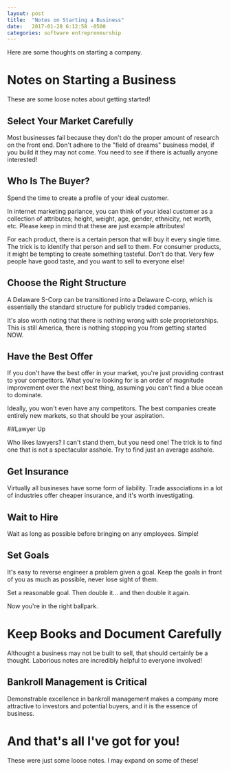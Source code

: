 ```yaml
---
layout: post
title:  "Notes on Starting a Business"
date:   2017-01-28 6:12:58 -0500
categories: software entrepreneurship
---
```


Here are some thoughts on starting a company. 

# Notes on Starting a Business

These are some loose notes about getting started!

## Select Your Market Carefully

Most businesses fail because they don't do the proper amount of research on the 
front end. Don't adhere to the "field of dreams" business model, if you build 
it they may not come. You need to see if there is actually anyone interested!

## Who Is The Buyer?

Spend the time to create a profile of your ideal customer.

In internet marketing parlance, you can think of your ideal customer as a 
collection of attributes; height, weight, age, gender, ethnicity, net worth,
etc. Please keep in mind that these are just example attributes!

For each product, there is a certain person that will buy it every single time.
The trick is to identify that person and sell to them. For consumer products,
it might be tempting to create something tasteful. Don't do that. Very few 
people have good taste, and you want to sell to everyone else!

## Choose the Right Structure

A Delaware S-Corp can be transitioned into a Delaware C-corp, which is 
essentially the standard structure for publicly traded companies.

It's also worth noting that there is nothing wrong with sole proprietorships.
This is still America, there is nothing stopping you from getting started NOW.

## Have the Best Offer

If you don't have the best offer in your market, you're just providing 
contrast to your competitors. What you're looking for is an order of 
magnitude improvement over the next best thing, assuming you can't find
a blue ocean to dominate.

Ideally, you won't even have any competitors. The best companies create
entirely new markets, so that should be your aspiration.

##Lawyer Up

Who likes lawyers? I can't stand them, but you need one! The trick is to find
one that is not a spectacular asshole. Try to find just an average asshole.

## Get Insurance

Virtually all busineses have some form of liability. Trade associations in a 
lot of industries offer cheaper insurance, and it's worth investigating.

## Wait to Hire

Wait as long as possible before bringing on any employees. Simple!

## Set Goals

It's easy to reverse engineer a problem given a goal. Keep the goals in front 
of you as much as possible, never lose sight of them.

Set a reasonable goal. Then double it... and then double it again.

Now you're in the right ballpark.

# Keep Books and Document Carefully

Althought a business may not be built to sell, that should certainly be a 
thought. Laborious notes are incredibly helpful to everyone involved!

## Bankroll Management is Critical

Demonstrable excellence in bankroll management makes a company more attractive 
to investors and potential buyers, and it is the essence of business.

# And that's all I've got for you!

These were just some loose notes. I may expand on some of these!

